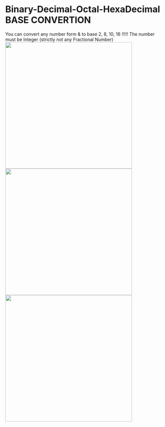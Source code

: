 # Binary-Decimal-Octal-HexaDecimal BASE CONVERTION

You can convert any number form & to base 2, 8, 10, 16
!!!!! The number must be Integer (strictly not any Fractional Number)
<br>
<img align="centre" width="400" src="https://media.giphy.com/media/9PrqNHPAdWyJVOXntF/giphy.gif">
<img align="centre" width="400" src="https://media.giphy.com/media/V4NSR1NG2p0KeJJyr5/giphy.gif">
<img align="centre" width="400" src="https://media.giphy.com/media/QpVUMRUJGokfqXyfa1/giphy.gif">
